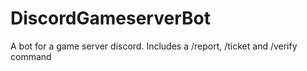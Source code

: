 # DiscordGameserverBot
A bot for a game server discord. Includes a /report, /ticket and /verify command
